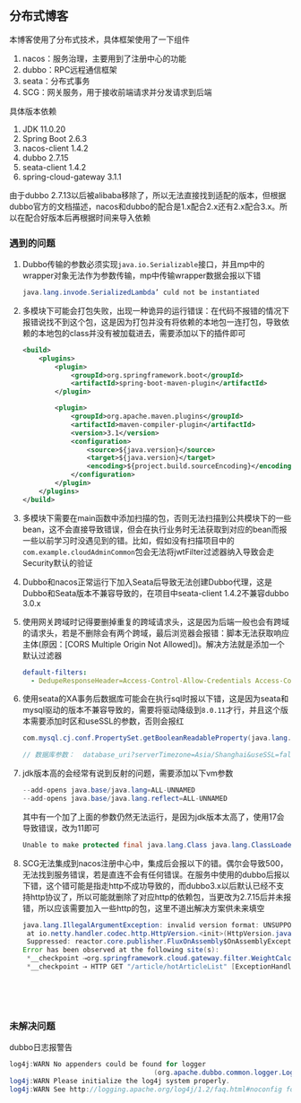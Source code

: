 ## 分布式博客

本博客使用了分布式技术，具体框架使用了一下组件

1. nacos：服务治理，主要用到了注册中心的功能
2. dubbo：RPC远程通信框架
3. seata：分布式事务
4. SCG：网关服务，用于接收前端请求并分发请求到后端

具体版本依赖

1. JDK 11.0.20
2. Spring Boot 2.6.3
3. nacos-client 1.4.2
4. dubbo 2.7.15
5. seata-client 1.4.2
6. spring-cloud-gateway 3.1.1


由于dubbo 2.7.13以后被alibaba移除了，所以无法直接找到适配的版本，但根据dubbo官方的文档描述，nacos和dubbo的配合是1.x配合2.x还有2.x配合3.x。所以在配合好版本后再根据时间来导入依赖


### 遇到的问题

1. Dubbo传输的参数必须实现`java.io.Serializable`接口，并且mp中的wrapper对象无法作为参数传输，mp中传输wrapper数据会报以下错

   ```java
   java.lang.invode.SerializedLambda’ culd not be instantiated
   ```

2. 多模块下可能会打包失败，出现一种诡异的运行错误：在代码不报错的情况下报错说找不到这个包，这是因为打包并没有将依赖的本地包一连打包，导致依赖的本地包的class并没有被加载进去，需要添加以下的插件即可

   ```xml
   <build>
       <plugins>
           <plugin>
               <groupId>org.springframework.boot</groupId>
               <artifactId>spring-boot-maven-plugin</artifactId>
           </plugin>

           <plugin>
               <groupId>org.apache.maven.plugins</groupId>
               <artifactId>maven-compiler-plugin</artifactId>
               <version>3.1</version>
               <configuration>
                   <source>${java.version}</source>
                   <target>${java.version}</target>
                   <encoding>${project.build.sourceEncoding}</encoding>
               </configuration>
           </plugin>
       </plugins>
   </build>
   ```

3. 多模块下需要在main函数中添加扫描的包，否则无法扫描到公共模块下的一些bean，这不会直接导致错误，但会在执行业务时无法获取到对应的bean而报一些以前学习时没遇见到的错。比如，假如没有扫描项目中的`com.example.cloudAdminCommon`包会无法将jwtFilter过滤器纳入导致会走Security默认的验证

4. Dubbo和nacos正常运行下加入Seata后导致无法创建Dubbo代理，这是Dubbo和Seata版本不兼容导致的，在项目中seata-client 1.4.2不兼容dubbo 3.0.x

5. 使用网关跨域时记得要删掉重复的跨域请求头，这是因为后端一般也会有跨域的请求头，若是不删除会有两个跨域，最后浏览器会报错：脚本无法获取响应主体(原因：[CORS Multiple Origin Not Allowed])。解决方法就是添加一个默认过滤器

   ```yaml
   default-filters:
     - DedupeResponseHeader=Access-Control-Allow-Credentials Access-Control-Allow-Origin
   ```

6. 使用seata的XA事务后数据库可能会在执行sql时报以下错，这是因为seata和mysql驱动的版本不兼容导致的，需要将驱动降级到`8.0.11`才行，并且这个版本需要添加时区和useSSL的参数，否则会报红

   ```java
   com.mysql.cj.conf.PropertySet.getBooleanReadableProperty(java.lang.String)
     
   // 数据库参数：  database_uri?serverTimezone=Asia/Shanghai&useSSL=false  
   ```

7. jdk版本高的会经常有说到反射的问题，需要添加以下vm参数

   ```java
   --add-opens java.base/java.lang=ALL-UNNAMED
   --add-opens java.base/java.lang.reflect=ALL-UNNAMED
   ```

   其中有一个加了上面的参数仍然无法运行，是因为jdk版本太高了，使用17会导致错误，改为11即可

   ```java
   Unable to make protected final java.lang.Class java.lang.ClassLoader.defineClass(java.lang.String,byte[],int,int,java.security.ProtectionDomain) throws java.lang.ClassFormatError accessible: module java.base does not "opens java.lang" to unnamed module 
   ```

8. SCG无法集成到nacos注册中心中，集成后会报以下的错。偶尔会导致500，无法找到服务错误，若是直连不会有任何错误。在服务中使用的dubbo后报以下错，这个错可能是指走http不成功导致的，而dubbo3.x以后默认已经不支持http协议了，所以可能就删除了对应http的依赖包，当更改为2.7.15后并未报错，所以应该需要加入一些http的包，这里不道出解决方案供未来填空

   ```java
   java.lang.IllegalArgumentException: invalid version format: UNSUPPORTED
   	at io.netty.handler.codec.http.HttpVersion.<init>(HttpVersion.java:116) ~[netty-codec-http-4.1.73.Final.jar:4.1.73.Final]
   	Suppressed: reactor.core.publisher.FluxOnAssembly$OnAssemblyException: 
   Error has been observed at the following site(s):
   	*__checkpoint ⇢org.springframework.cloud.gateway.filter.WeightCalculatorWebFilter [DefaultWebFilterChain]
   	*__checkpoint ⇢ HTTP GET "/article/hotArticleList" [ExceptionHandlingWebHandler]
   ```

   ​

   ​



### 未解决问题

dubbo日志报警告

```java
log4j:WARN No appenders could be found for logger 
       								(org.apache.dubbo.common.logger.LoggerFactory).
log4j:WARN Please initialize the log4j system properly.
log4j:WARN See http://logging.apache.org/log4j/1.2/faq.html#noconfig for more info.
```


